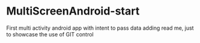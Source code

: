 # MultiScreenAndroid-start
First multi activity android app with intent to pass data
adding read me, just to showcase the use of GIT control
